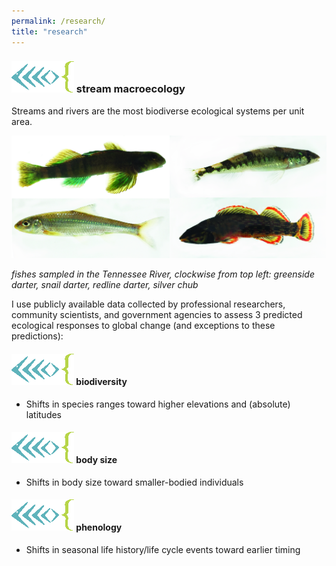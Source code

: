```yaml
---
permalink: /research/
title: "research"
---
```


### ![fishcode](/assets/images/fishcode.jpg) stream macroecology

Streams and rivers are the most biodiverse ecological systems per unit area.

<img src="/assets/images/TVA_fish_5.6.jpg" alt="tnfish" width="600"/>

*fishes sampled in the Tennessee River, clockwise from top left: greenside darter, snail darter, redline darter, silver chub*

I use publicly available data collected by professional researchers, community scientists, and government agencies to assess 3 predicted ecological responses to global change (and exceptions to these predictions):

#### ![fishcode](/assets/images/fishcode.jpg) biodiversity
+ Shifts in species ranges toward higher elevations and (absolute) latitudes

#### ![fishcode](/assets/images/fishcode.jpg) body size
+ Shifts in body size toward smaller-bodied individuals

#### ![fishcode](/assets/images/fishcode.jpg) phenology
+ Shifts in seasonal life history/life cycle events toward earlier timing

